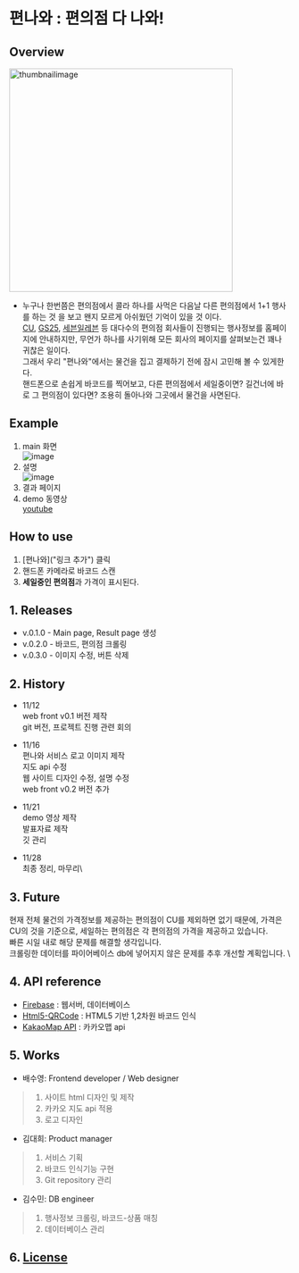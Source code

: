 # 편나와 : 편의점 다 나와!

## Overview

<img width="400" alt="thumbnailimage" src="https://user-images.githubusercontent.com/90249131/143259037-9278699a-9b21-4db6-b726-2ed5896fd323.png">

- 누구나 한번쯤은 편의점에서 콜라 하나를 사먹은 다음날 다른 편의점에서 1+1 행사를 하는 것 을 보고 왠지 모르게 아쉬웠던 기억이 있을 것 이다. \
  [CU](https://cu.bgfretail.com/event/plus.do), [GS25](http://gs25.gsretail.com/gscvs/ko/products/event-goods), [세븐일레븐](https://www.7-eleven.co.kr/product/presentList.asp) 등 대다수의 편의점 회사들이 진행되는 행사정보를 홈페이지에 안내하지만, 무언가 하나를 사기위해 모든 회사의 페이지를 살펴보는건 꽤나 귀찮은 일이다.\
  그래서 우리 "편나와"에서는 물건을 집고 결제하기 전에 잠시 고민해 볼 수 있게한다. \
  핸드폰으로 손쉽게 바코드를 찍어보고, 다른 편의점에서 세일중이면? 길건너에 바로 그 편의점이 있다면? 조용히 돌아나와 그곳에서 물건을 사면된다.

## Example
1. main 화면  
![image](https://user-images.githubusercontent.com/50107564/143673854-a6acac04-841e-4d2f-976d-6d71f0b243ed.png)
2. 설명  
![image](https://user-images.githubusercontent.com/50107564/143673927-b87c9827-a228-43d4-b375-bfa38fb7a18f.png)
3. 결과 페이지  
4. demo 동영상  
[youtube](https://youtu.be/M84WRA6555E)  

## How to use  

1. [편나와]("링크 추가") 클릭
2. 핸드폰 카메라로 바코드 스캔
3. **세일중인 편의점**과 가격이 표시된다.

## 1. Releases

- v.0.1.0 - Main page, Result page 생성
- v.0.2.0 - 바코드, 편의점 크롤링
- v.0.3.0 - 이미지 수정, 버튼 삭제

## 2. History

- 11/12 \
  web front v0.1 버전 제작 \
  git 버전, 프로젝트 진행 관련 회의

- 11/16 \
  편나와 서비스 로고 이미지 제작  
  지도 api 수정 \
  웹 사이트 디자인 수정, 설명 수정 \
  web front v0.2 버전 추가

- 11/21 \
  demo 영상 제작 \
  발표자료 제작 \
  깃 관리  
 
 - 11/28 \
  최종 정리, 마무리\

## 3. Future

현재 전체 물건의 가격정보를 제공하는 편의점이 CU를 제외하면 없기 때문에, 가격은 CU의 것을 기준으로, 세일하는 편의점은 각 편의점의 가격을 제공하고 있습니다. \
빠른 시일 내로 해당 문제를 해결할 생각입니다.  
크롤링한 데이터를 파이어베이스 db에 넣어지지 않은 문제를 추후 개선할 계획입니다. \  

## 4. API reference

- [Firebase](https://firebase.google.com/?hl=ko) : 웹서버, 데이터베이스
- [Html5-QRCode](https://github.com/mebjas/html5-qrcode) : HTML5 기반 1,2차원 바코드 인식
- [KakaoMap API](https://apis.map.kakao.com/) : 카카오맵 api

## 5. Works

- 배수영: Frontend developer / Web designer

> 1. 사이트 html 디자인 및 제작
> 2. 카카오 지도 api 적용
> 3. 로고 디자인

- 김대희: Product manager

> 1. 서비스 기획
> 2. 바코드 인식기능 구현
> 3. Git repository 관리

- 김수민: DB engineer

> 1.  행사정보 크롤링, 바코드-상품 매칭
> 2.  데이터베이스 관리

## 6. [License](https://github.com/JiyunIm00/ossp_final_project/blob/main/LICENSE)

